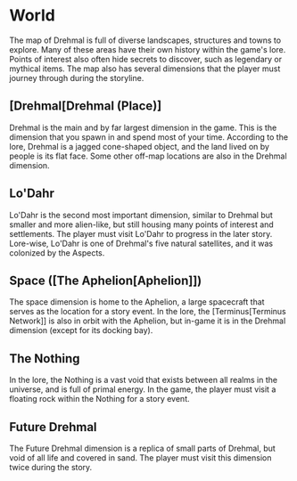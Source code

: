 # World

The map of Drehmal is full of diverse landscapes, structures and towns to explore. Many of these areas have their own history within the game's lore. Points of interest also often hide secrets to discover, such as legendary or mythical items. The map also has several dimensions that the player must journey through during the storyline.

## [Drehmal[Drehmal (Place)]

Drehmal is the main and by far largest dimension in the game. This is the dimension that you spawn in and spend most of your time. According to the lore, Drehmal is a jagged cone-shaped object, and the land lived on by people is its flat face. Some other off-map locations are also in the Drehmal dimension.

## Lo'Dahr

Lo'Dahr is the second most important dimension, similar to Drehmal but smaller and more alien-like, but still housing many points of interest and settlements. The player must visit Lo'Dahr to progress in the later story. Lore-wise, Lo'Dahr is one of Drehmal's five natural satellites, and it was colonized by the Aspects.

## Space ([The Aphelion[Aphelion]])

The space dimension is home to the Aphelion, a large spacecraft that serves as the location for a story event. In the lore, the [Terminus[Terminus Network]] is also in orbit with the Aphelion, but in-game it is in the Drehmal dimension (except for its docking bay).

## The Nothing

In the lore, the Nothing is a vast void that exists between all realms in the universe, and is full of primal energy. In the game, the player must visit a floating rock within the Nothing for a story event.

## Future Drehmal

The Future Drehmal dimension is a replica of small parts of Drehmal, but void of all life and covered in sand. The player must visit this dimension twice during the story.

